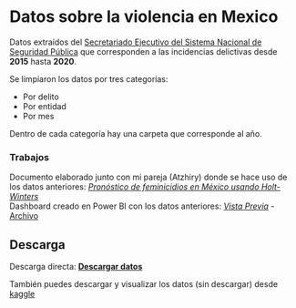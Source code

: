 # Datos sobre la violencia en Mexico

Datos extraídos del [Secretariado Ejecutivo del Sistema Nacional de Seguridad Pública](https://www.gob.mx/sesnsp) que corresponden a las incidencias delictivas desde **2015** hasta **2020**. 

Se limpiaron los datos por tres categorías:

* Por delito
* Por entidad
* Por mes

Dentro de cada categoría hay una carpeta que corresponde al año.

### Trabajos
Documento elaborado junto con mi pareja (Atzhiry) donde se hace uso de los datos anteriores: [_Pronóstico de feminicidios en México usando Holt-Winters_](https://github.com/Cuadernin) \
Dashboard creado en Power BI con los datos anteriores: [_Vista Previa_](https://github.com/Cuadernin/Datos_violencia_Mexico/blob/main/Reporte_violencia/Vista%20previa/Reporte.MD) - [Archivo](https://github.com/Cuadernin/Datos_violencia_Mexico/blob/main/Reporte_violencia/Violencia_mexico.pbix)
## Descarga
Descarga directa: **[Descargar datos](https://drive.google.com/file/d/1v9NT7TkK1SADmbwaWZDqKiWQ-Qg9Z3_e/view?usp=sharing)** 

También puedes descargar y visualizar los datos (sin descargar) desde [kaggle](https://www.kaggle.com/wansxpha/violenca-mexico)


